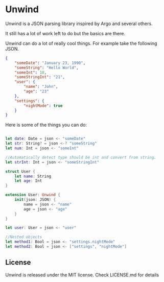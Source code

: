 # Unwind

Unwind is a JSON parsing library inspired by Argo and several others.

It still has a lot of work left to do but the basics are there.

Unwind can do a lot of really cool things. For example take the following JSON.

```JSON
{
	"someDate": "January 23, 1990",
	"someString": "Hello World",
	"someInt": 18,
	"someStringInt": "21",
	"user": {
		"name": "John",
		"age": "23"
	},
	"settings": {
		"nightMode": true
	}
}
```

Here is some of the things you can do:

```Swift

let date: Date = json <- "someDate"
let str: String? = json <-? "someString"
let num: Int = json <- "someInt"

//Automatically detect type should be int and convert from string.
let strInt: Int = json <- "someStringInt"

struct User {
    let name: String
    let age: Int
}

extension User: Unwind {
    init(json: JSON) {
        name = json <- "name"
        age = json <- "age"
    }
}

let user: User = json <- "user"

//Nested objects
let method1: Bool = json <- "settings.nightMode"
let method2: Bool = json <- ["settings", "nightMode"]

```
## License
Unwind is released under the MIT license. Check LICENSE.md for details

